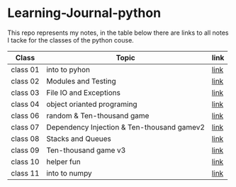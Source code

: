 # Learning-Journal-python
This repo represents my notes, in the table below there are links to all notes I tacke for the classes of the python couse.

| Class |Topic|link |
| --- |----| ---- |
| class 01  |into to pyhon| [link](Class-01.md) |
| class 02  |Modules and Testing| [link](Class-02.md) |
| class 03  |File IO and Exceptions| [link](Class-03.md) |
| class 04  |object orianted programing| [link](Class-04.md) |
| class 06  |random & Ten-thousand game | [link](Class-06.md) |
| class 07  |Dependency Injection & Ten-thousand gamev2 | [link](Class-07.md) |
| class 08  |Stacks and Queues | [link](Class-08.md) |
| class 09  |Ten-thousand game v3 | [link](Class-09.md) |
| class 10  |helper fun | [link](Class-10.md) |
| class 11  |into to numpy | [link](Class-11.md) |
